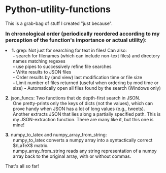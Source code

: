 # Python-utility-functions
This is a grab-bag of stuff I created "just because".

<b style = 'font-size:115%'>In chronological order (periodically reordered according to my perception of the function's importance or actual utility):</b>
<li>
  <b>1.</b> grep: Not just for searching for text in files! Can also:<ul>
    <b>-</b> search for filenames (which can include non-text files) and directory names matching regexes<br>
    <b>-</b> use pipes to successively refine file searches<br>
    <b>-</b> Write results to JSON files<br>
    <b>-</b> Order results by (and view) last modification time or file size<br>
    <b>-</b> Limit number of files returned (useful when ordering by mod time or size)
    <b>-</b> Automatically open all files found by the search (Windows only)
  </ul>
  <b>2.</b> json_funcs: Two functions that do depth-first search in JSON.<ul>
    One pretty-prints only the keys of dicts (not the values), which can prove handy when JSON has a lot of long values (e.g., tweets).<br>
    Another extracts JSON that lies along a partially specified path. This is my JSON-extraction function. There are many like it, but this one is mine!
  </ul>
  <b>3.</b> numpy_to_latex and numpy_array_from_string:<ul>
    numpy_to_latex converts a numpy array into a syntactically correct $\LaTeX$ matrix.<br>
    numpy_array_from_string reads any string representation of a numpy array back to the original array, with or without commas.
  </ul>
 </li>
That's all so far!
